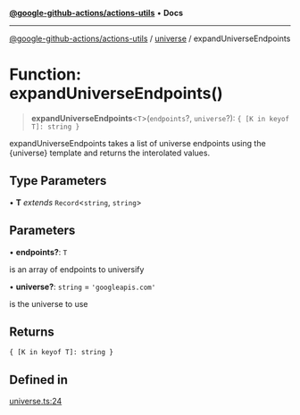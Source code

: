 [**@google-github-actions/actions-utils**](../../README.md) • **Docs**

***

[@google-github-actions/actions-utils](../../modules.md) / [universe](../README.md) / expandUniverseEndpoints

# Function: expandUniverseEndpoints()

> **expandUniverseEndpoints**\<`T`\>(`endpoints`?, `universe`?): `{ [K in keyof T]: string }`

expandUniverseEndpoints takes a list of universe endpoints using the
{universe} template and returns the interolated values.

## Type Parameters

• **T** *extends* `Record`\<`string`, `string`\>

## Parameters

• **endpoints?**: `T`

is an array of endpoints to universify

• **universe?**: `string` = `'googleapis.com'`

is the universe to use

## Returns

`{ [K in keyof T]: string }`

## Defined in

[universe.ts:24](https://github.com/google-github-actions/actions-utils/blob/main/src/universe.ts#L24)
